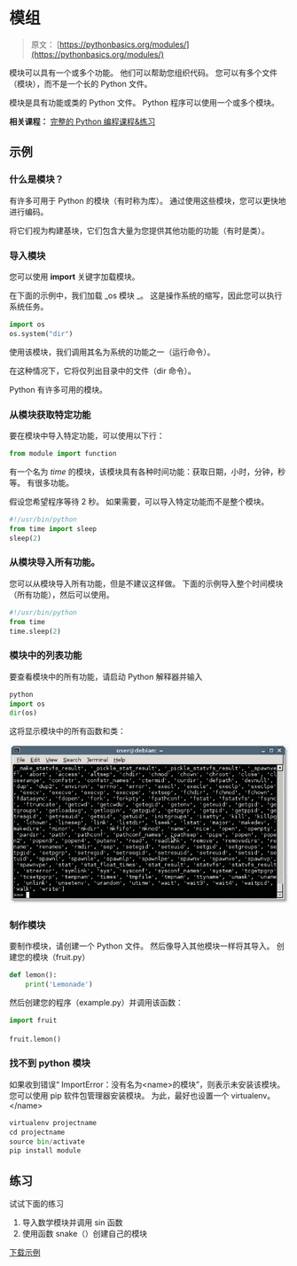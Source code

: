 # 模组

> 原文： [https://pythonbasics.org/modules/](https://pythonbasics.org/modules/)

模块可以具有一个或多个功能。 他们可以帮助您组织代码。 您可以有多个文件（模块），而不是一个长的 Python 文件。

模块是具有功能或类的 Python 文件。 Python 程序可以使用一个或多个模块。

**相关课程：** [完整的 Python 编程课程&练习](https://gum.co/dcsp)

## 示例

### 什么是模块？

有许多可用于 Python 的模块（有时称为库）。 通过使用这些模块，您可以更快地进行编码。

将它们视为构建基块，它们包含大量为您提供其他功能的功能（有时是类）。

### 导入模块

您可以使用 **import** 关键字加载模块。

在下面的示例中，我们加载 _os 模块 _。 这是操作系统的缩写，因此您可以执行系统任务。

```py
import os
os.system("dir")

```

使用该模块，我们调用其名为系统的功能之一（运行命令）。

在这种情况下，它将仅列出目录中的文件（dir 命令）。

Python 有许多可用的模块。

### 从模块获取特定功能

要在模块中导入特定功能，可以使用以下行：

```py
from module import function

```

有一个名为 _time_ 的模块，该模块具有各种时间功能：获取日期，小时，分钟，秒等。 有很多功能。

假设您希望程序等待 2 秒。 如果需要，可以导入特定功能而不是整个模块。

```py
#!/usr/bin/python
from time import sleep
sleep(2)

```

### 从模块导入所有功能。

您可以从模块导入所有功能，但是不建议这样做。
下面的示例导入整个时间模块（所有功能），然后可以使用。

```py
#!/usr/bin/python
from time
time.sleep(2)

```

### 模块中的列表功能

要查看模块中的所有功能，请启动 Python 解释器并输入

```py
python
import os
dir(os)

```

这将显示模块中的所有函数和类：

![module functions](img/638ed41320bc173598f5573a82f94288.jpg)

### 制作模块

要制作模块，请创建一个 Python 文件。 然后像导入其他模块一样将其导入。
创建您的模块（fruit.py）

```py
def lemon():
    print('Lemonade')

```

然后创建您的程序（example.py）并调用该函数：

```py
import fruit

fruit.lemon()

```

### 找不到  python 模块

如果收到错误“ ImportError：没有名为&lt;name&gt;的模块”，则表示未安装该模块。
您可以使用 pip 软件包管理器安装模块。 为此，最好也设置一个 virtualenv。&lt;/name&gt;

```py
virtualenv projectname
cd projectname
source bin/activate
pip install module

```

## 练习

试试下面的练习

1.  导入数学模块并调用 sin 函数
2.  使用函数 snake（）创建自己的模块

[下载示例](https://gum.co/HhgpI)